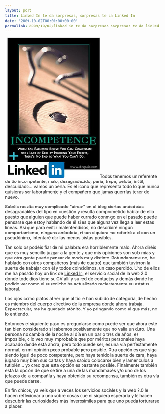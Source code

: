 ```yaml
---
layout: post
title: Linked In te da sorpresas, sorpresas te da Linked In
date: '2009-10-02T00:00:00+00:00'
permalink: 2009/10/02/linked-in-te-da-sorpresas-sorpresas-te-da-linked-in/
---
```

<img src="/assets/zz51ccde50.jpg" alt="LinkedIN y muñones" title="LinkedIN y muñones" width="308" height="457" class="derecha" />Todos tenemos un referente de tío incompetente, malo, desagradecido, paria, trepa, pelota, inútil, descuidado... vamos un perla. Es el icono que representa todo lo que nunca quisieras ser laboralmente y el compañero que jamás querrías tener de nuevo.

Sabéis resulta muy complicado "airear" en el blog ciertas anécdotas desagradables del tipo en cuestión y resulta comprometido hablar de ello puesto que alguien que puede haber currado conmigo en el pasado puede pensarse que estoy hablando de él si es que alguna vez llega a leer estas líneas. Así que para evitar malentendidos, no describiré ningún comportamiento, ninguna anécdota, ni tan siquiera me referiré a él con un pseudónimo, intentaré dar las menos pistas posibles.

Tan solo os podéis fiar de mi palabra: era horriblemente malo. Ahora diréis que es muy sencillo juzgar a la gente y que mis opiniones son solo mías y que otra gente puede pensar de modo muy distinto. Rotundamente no, he hablado con otros compañeros (más de cuatro) que también tuvieron la suerte de trabajar con él y todos coincidimos, un caso perdido. Uno de ellos me ha pasado hoy un link de [Linked In](http://www.linkedin.com/), el servicio social de la web 2.0 donde todo dios tiene su CV allí y su red de contactos y demás donde he podido ver como el susodicho ha actualizado recientemente su estatus laboral. 

Los ojos como platos al ver que al tío le han subido de categoría, de hecho es miembro del cuerpo directivo de la empresa donde ahora trabaja. Espectacular, me he quedado atónito. Y yo pringando como el que más, no lo entiendo.

Entonces el siguiente paso es preguntarse como puede ser que ahora esté tan bien considerado si sabemos positivamente que no valía un duro. Una persona no cambia de la noche al día en un par o tres de años, es imposible, o lo veo muy improbable que por méritos personales haya acabado donde está ahora, pero todo puede ser, es una vía perfectamente normal, en mi opinión poco probable pero posible. Otra opción es que siga siendo igual de poco competente, pero haya tenido la suerte de cara, haya jugado muy bien sus cartas y haya sabido colocarse bien y lamer culos a tutiplén... yo creo que esta opción es bastante posible. Finalmente también está la opción de que se tire a una de las mandamasés y/o uno de los jefazos de la compañía y haya obtenido su recompensa, también es otra vía que puede darse.

En fin chicos, ya veis que a veces los servicios sociales y la web 2.0 le hacen reflexionar a uno sobre cosas que ni siquiera esperaría y le hacen descubrir las curiosidades más inverosímiles para que uno pueda torturarse a placer.
